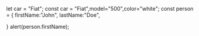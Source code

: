 let car = "Fiat";
const car = "Fiat",model="500",color="white";
const person = {
    firstName:"John",
    lastName:"Doe",

}
alert(person.firstName);
